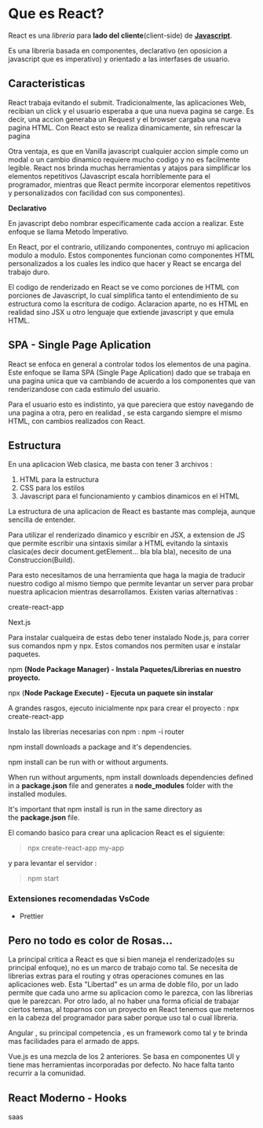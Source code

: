 <h1>Que es React?</h1>

<p>React es una <em>libreria </em>para <strong>lado del cliente</strong>(client-side) de <ins><strong>Javascript</strong></ins>.</p>

<p>Es una libreria basada en componentes, declarativo (en oposicion a javascript que es imperativo) y orientado a las interfases de usuario.</p>

<h2>Caracteristicas</h2>

<p>React trabaja evitando el submit. Tradicionalmente, las aplicaciones Web, recibian un click y el usuario esperaba a que una nueva pagina se carge. Es decir, una accion generaba un Request y el browser cargaba una nueva pagina HTML. Con React esto se realiza dinamicamente, sin refrescar la pagina</p>

<p>Otra ventaja, es que en Vanilla javascript cualquier accion simple como un modal o un cambio dinamico requiere mucho codigo y no es facilmente legible. React nos brinda muchas herramientas y atajos para simplificar los elementos repetitivos (Javascript escala horriblemente para el programador, mientras que React permite incorporar elementos repetitivos y personalizados con facilidad con sus componentes).</p>

<p><strong>Declarativo</strong></p>

<p>En javascript debo nombrar especificamente cada&nbsp;accion a realizar. Este enfoque se llama Metodo Imperativo.</p>

<p>En React, por el contrario, utilizando componentes, contruyo mi aplicacion modulo a modulo. Estos componentes funcionan como componentes HTML personalizados a los cuales les indico que hacer y React se encarga del trabajo duro.</p>

<p>El codigo de renderizado en React se ve como porciones de HTML con porciones de Javascript, lo cual simplifica tanto el entendimiento de su estructura como la escritura de codigo. Aclaracion aparte, no es HTML en realidad sino JSX u otro lenguaje que extiende javascript y que emula HTML.</p>

<h2>SPA - Single Page Aplication</h2>

<p>React se enfoca en general a controlar todos los elementos de una pagina. Este enfoque se llama SPA (Single Page Aplication) dado que se trabaja en una pagina unica que va cambiando de acuerdo a los componentes que van renderizandose con cada estimulo del usuario.&nbsp;</p>

<p>Para el usuario esto es indistinto, ya que pareciera que estoy navegando de una pagina a otra, pero en realidad , se esta cargando siempre el mismo HTML, con cambios realizados con React.</p>

<h2>Estructura</h2>

<p>En una aplicacion Web clasica, me basta con tener 3 archivos :</p>

<ol>
	<li>HTML para la estructura</li>
	<li>CSS para los estilos</li>
	<li>Javascript para el funcionamiento y cambios dinamicos en el HTML</li>
</ol>

<p>La estructura de una aplicacion de React es bastante mas compleja, aunque sencilla de entender.</p>

<p>Para utilizar el renderizado dinamico y escribir en JSX, a extension de JS que permite escribir una sintaxis similar a&nbsp;HTML evitando la sintaxis clasica(es decir document.getElement... bla bla bla), necesito de una Construccion(Build).</p>

<p>Para esto necesitamos de una herramienta que haga la magia de traducir nuestro codigo al mismo tiempo que permite levantar un server para probar nuestra aplicacion mientras desarrollamos. Existen varias alternativas :</p>

<p>create-react-app</p>

<p>Next.js</p>

<p>Para instalar cualqueira de estas debo tener instalado Node.js, para correr sus comandos npm y npx. Estos comandos nos permiten usar e instalar paquetes.&nbsp;</p>

<p>npm <strong>(Node Package Manager) - Instala Paquetes/Librerias en nuestro proyecto.</strong></p>

<p>npx (<strong>Node Package Execute) - Ejecuta un paquete sin instalar</strong></p>

<p>A grandes rasgos, ejecuto inicialmente npx para crear el proyecto : npx create-react-app</p>

<p>Instalo las librerias necesarias con npm : npm -i router</p>

<p>npm install&nbsp;downloads a package and it&#39;s dependencies.</p>

<p>npm install&nbsp;can be run with or without arguments.</p>

<p>When run without arguments,&nbsp;npm install&nbsp;downloads dependencies defined in a&nbsp;<strong>package.json</strong>&nbsp;file and generates a&nbsp;<strong>node_modules</strong>&nbsp;folder with the installed modules.</p>

<p>It&#39;s important that&nbsp;npm install&nbsp;is run in the same directory as the&nbsp;<strong>package.json</strong>&nbsp;file.</p>

<p>El comando basico para crear una aplicacion React es el siguiente:</p>

<blockquote>
<p>npx create-react-app my-app</p>
</blockquote>

<p>y para levantar el servidor :</p>

<blockquote>
<p>npm start</p>
</blockquote>

<h3>Extensiones recomendadas VsCode</h3>

<ul>
	<li>Prettier</li>
</ul>

<h2>Pero no todo es color de Rosas...</h2>

<p>La principal critica a React es que si bien maneja el renderizado(es su principal enfoque), no es un marco de trabajo como tal. Se necesita de librerias extras para el routing y otras operaciones comunes en las aplicaciones web. Esta &quot;Libertad&quot; es un arma de doble filo, por un lado permite que cada uno arme su aplicacion como le parezca, con las librerias que le parezcan. Por otro lado, al no haber una forma oficial de trabajar ciertos temas, al toparnos con un proyecto en React tenemos que meternos en la cabeza del programador para saber porque uso tal o cual libreria.&nbsp;</p>

<p>Angular , su principal competencia , es un framework como tal y te brinda mas facilidades para el armado de apps.</p>

<p>Vue.js es una mezcla de los 2 anteriores. Se basa en componentes UI y tiene mas herramientas incorporadas por defecto. No hace falta tanto recurrir a la comunidad.</p>

<h2>React Moderno - Hooks</h2>

<p>saas</p>
